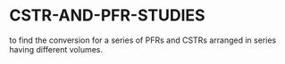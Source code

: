 # CSTR-AND-PFR-STUDIES
to find the conversion for a series of PFRs and CSTRs arranged in series having different volumes.
